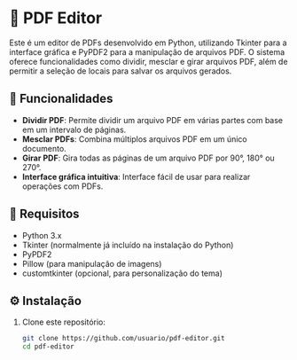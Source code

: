 # 📃 PDF Editor

Este é um editor de PDFs desenvolvido em Python, utilizando Tkinter para a interface gráfica e PyPDF2 para a manipulação de arquivos PDF. O sistema oferece funcionalidades como dividir, mesclar e girar arquivos PDF, além de permitir a seleção de locais para salvar os arquivos gerados.

## 🔖 Funcionalidades

- **Dividir PDF**: Permite dividir um arquivo PDF em várias partes com base em um intervalo de páginas.
- **Mesclar PDFs**: Combina múltiplos arquivos PDF em um único documento.
- **Girar PDF**: Gira todas as páginas de um arquivo PDF por 90°, 180° ou 270°.
- **Interface gráfica intuitiva**: Interface fácil de usar para realizar operações com PDFs.

## 📌 Requisitos

- Python 3.x
- Tkinter (normalmente já incluído na instalação do Python)
- PyPDF2
- Pillow (para manipulação de imagens)
- customtkinter (opcional, para personalização do tema)

## ⚙ Instalação

1. Clone este repositório:

   ```bash
   git clone https://github.com/usuario/pdf-editor.git
   cd pdf-editor
